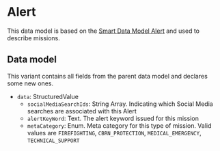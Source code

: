 # Alert

This data model is based on the [Smart Data Model Alert](https://github.com/smart-data-models/dataModel.Alert) and used to describe missions.

## Data model

This variant contains all fields from the parent data model and declares some new ones.

- `data`: StructuredValue
  - `socialMediaSearchIds`: String Array. Indicating which Social Media searches are associated with this Alert
  - `alertKeyWord`: Text. The alert keyword issued for this mission
  - `metaCategory`: Enum. Meta category for this type of mission. Valid values are `FIREFIGHTING`, `CBRN_PROTECTION`, `MEDICAL_EMERGENCY`, `TECHNICAL_SUPPORT`

